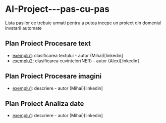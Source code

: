 # AI-Project---pas-cu-pas
Lista pasilor ce trebuie urmati pentru a putea incepe un proiect din domeniul invatarii automate

## Plan Proiect Procesare text
* [exemplu1](/): clasificarea textului - autor (Mihai)[linkedin]
* [exemplu2](/): clasificarea cuvintelor(NER) - autor (Alex)[linkedin]
## Plan Proiect Procesare imagini
* [exemplu1](/): descriere - autor (Mihai)[linkedin]
## Plan Proiect Analiza date
* [exemplu1](/): descriere - autor (Mihai)[linkedin]
